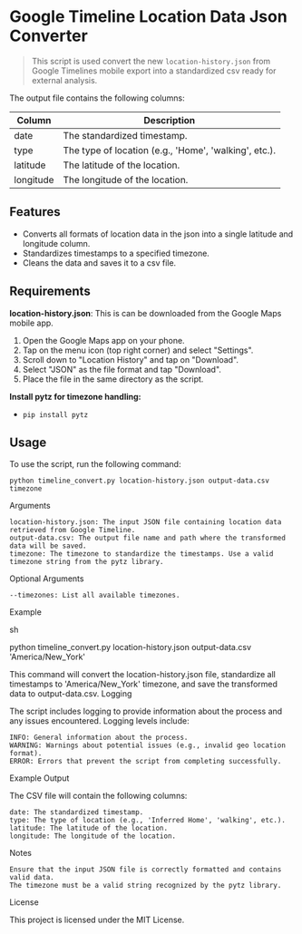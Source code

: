 # Google Timeline Location Data Json Converter

> This script is used convert the new `location-history.json` from Google Timelines mobile export into a standardized csv ready for external analysis.

The output file contains the following columns:

| Column    | Description                                  |
|-----------|----------------------------------------------|
| date      | The standardized timestamp.                  |
| type      | The type of location (e.g., 'Home', 'walking', etc.). |
| latitude  | The latitude of the location.                |
| longitude | The longitude of the location.               |

## Features
- Converts all formats of location data in the json into a single latitude and longitude column.
- Standardizes timestamps to a specified timezone.
- Cleans the data and saves it to a csv file.

## Requirements
**location-history.json**: This is can be downloaded from the Google Maps mobile app.
1. Open the Google Maps app on your phone.
2. Tap on the menu icon (top right corner) and select "Settings".
3. Scroll down to "Location History" and tap on "Download".
4. Select "JSON" as the file format and tap "Download".
5. Place the file in the same directory as the script.

**Install pytz for timezone handling:**

- `pip install pytz`


## Usage

To use the script, run the following command:

    python timeline_convert.py location-history.json output-data.csv timezone

Arguments

    location-history.json: The input JSON file containing location data retrieved from Google Timeline.
    output-data.csv: The output file name and path where the transformed data will be saved.
    timezone: The timezone to standardize the timestamps. Use a valid timezone string from the pytz library.

Optional Arguments

    --timezones: List all available timezones.

Example

sh

python timeline_convert.py location-history.json output-data.csv 'America/New_York'

This command will convert the location-history.json file, standardize all timestamps to 'America/New_York' timezone, and save the transformed data to output-data.csv.
Logging

The script includes logging to provide information about the process and any issues encountered. Logging levels include:

    INFO: General information about the process.
    WARNING: Warnings about potential issues (e.g., invalid geo location format).
    ERROR: Errors that prevent the script from completing successfully.

Example Output

The CSV file will contain the following columns:

    date: The standardized timestamp.
    type: The type of location (e.g., 'Inferred Home', 'walking', etc.).
    latitude: The latitude of the location.
    longitude: The longitude of the location.

Notes

    Ensure that the input JSON file is correctly formatted and contains valid data.
    The timezone must be a valid string recognized by the pytz library.

License

This project is licensed under the MIT License.